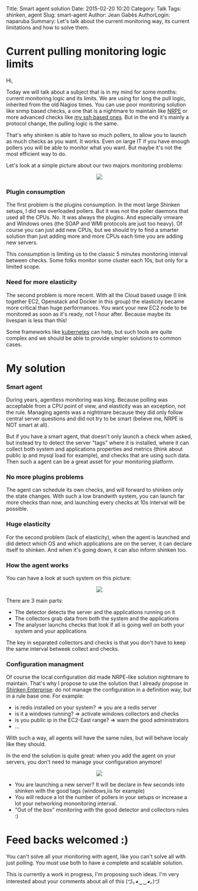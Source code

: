 Title: Smart agent solution
Date: 2015-02-20 10:20
Category: Talk
Tags: shinken, agent
Slug: smart-agent
Author: Jean Gabès
AuthorLogin: naparuba
Summary: Let's talk about the current monitoring way, its current limitations and how to solve them.


# Current pulling monitoring logic limits
Hi,


Today we will talk about a subject that is in my mind for some months: current monitoring logic and its limits. We are using for long the pull logic, inherited from the old Nagios times. You can use poor monitoring solution like snmp based checks, a one that is a nightmare to maintain like [NRPE](http://exchange.nagios.org/directory/Addons/Monitoring-Agents/NRPE--2D-Nagios-Remote-Plugin-Executor/details) or more advanced checks like [my ssh based ones](https://github.com/naparuba/check-linux-by-ssh). But in the end it's mainly a protocol change, the pulling logic is the same.

That's why shinken is able to have so much pollers, to allow you to launch as much checks as you want. It works. Even on large IT if you have enough pollers you will be able to monitor what you want. But maybe it's not the most efficient way to do.

Let's look at a simple picture about our two majors monitoring problems:

<center><img src='/images/smartagent/problems.png'></center>

### Plugin consumption
The first problem is the plugins consumption. In the most large Shinken setups, I did see overloaded pollers. But it was not the poller daemons that used all the CPUs. No. It was always the plugins. And especially vmware and Windows ones (the SOAP and WMI protocols are just too heavy). Of course you can just add new CPUs, but we should try to find a smarter solution than just adding more and more CPUs each time you are adding new servers.

This consumption is limiting us to the classic 5 minutes monitoring interval between checks. Some folks monitor some cluster each 10s, but only for a limited scope.

### Need for more elasticity
The second problem is more recent. With all the Cloud based usage (I link together EC2, Openstack and Docker in this group) the elasticity became more critical than huge performances. You want your new EC2 node to be monitored as soon as it's ready, not 1 hour after. Because maybe its livespan is less than this! 

Some frameworks like [kubernetes](http://kubernetes.io/) can help, but such tools are quite complex and we should be able to provide simpler solutions to common cases.

# My solution

### Smart agent
During years, agentless monitoring was king. Because polling was acceptable from a CPU point of view, and elasticity was an exception, not the rule. Managing agents was a nightmare because they did only follow central server questions and did not try to be smart (believe me, NRPE is NOT smart at all).

But if you have a smart agent, that doesn't only launch a check when asked, but instead try to detect the server "tags" where it is installed, where it can collect both system and applications properties and metrics (think about public ip and mysql load for example), and checks that are using such data. Then such a agent can be a great asset for your monitoring platform.

### No more plugins problems
The agent can schedule its own checks, and will forward to shinken only the state changes. With such a low brandwith system, you can launch far more checks than now, and launching every checks at 10s interval will be possible.

### Huge elasticity
For the second problem (lack of elasticity), when the agent is launched and did detect which OS and which applications are on the server, it can declare itself to shinken. And when it's going down, it can also inform shinken too.

### How the agent works

You can have a look at such system on this picture:

<center><img src='/images/smartagent/agent.png'></center>

There are 3 main parts:

   * The detector detects the server and the applications running on it
   * The collectors grab data from both the system and the applications
   * The analyser launchs checks that look if all is going well on both your system and your applications

The key in separated collectors and checks is that you don't have to keep the same interval betweek collect and checks.

### Configuration managment
Of course the local configuration did made NRPE-like solution nightmare to maintain. That's why I propose to use the solution that I already propose in [Shinken Enterprise](http://shinken-solutions.com): do not manage the configuration in a definition way, but in a rule base one. For example:

   * is redis installed on your system? => you are a redis server
   * is it a windows running? => activate windows collectors and checks
   * is you public ip in the EC2-East range? => warn the good administrators
   * ...

With such a way, all agents will have the same rules, but will behave localy like they should.


In the end the solution is quite great: when you add the agent on your servers, you don't need to manage your configuration anymore!

<center><img src='/images/smartagent/global.png'></center>

   * You are launching a new server? It will be declare in few seconds into shinken with the good tags (windows,iis for example)
   * You will reduce a lot the number of pollers in your setups or increase a lot your networking mononitoring interval.
   * "Out of the box" monitoring with the good detector and collectors rules :)

# Feed backs welcomed :)

You can't solve all your monitoring with agent, like you can't solve all with just polling. You must use both to have a complete and scalable solution.

This is currently a work in progress, I'm proposing such ideas. I'm very interested about your comments about all of this (づ｡◕‿‿◕｡)づ 


</br>